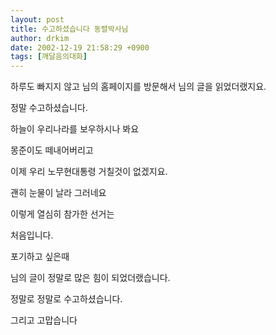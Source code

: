 ```yaml
---
layout: post
title: 수고하셨습니다 동렬박사님
author: drkim
date: 2002-12-19 21:58:29 +0900
tags: [깨달음의대화]
---
```

하루도 빠지지 않고 님의 홈페이지를 방문해서 님의 글을 읽었더랬지요.
  
정말 수고하셨습니다.
  
하늘이 우리나라를 보우하시나 봐요
  
몽준이도 떼내어버리고
  
이제 우리 노무현대통령 거칠것이 없겠지요.
  
괜히 눈물이 날라 그러네요
  
이렇게 열심히 참가한 선거는
  
처음입니다.
  
포기하고 싶은때
  
님의 글이 정말로 많은 힘이 되었더랬습니다.
  
정말로 정말로 수고하셨습니다.
  
그리고 고맙습니다